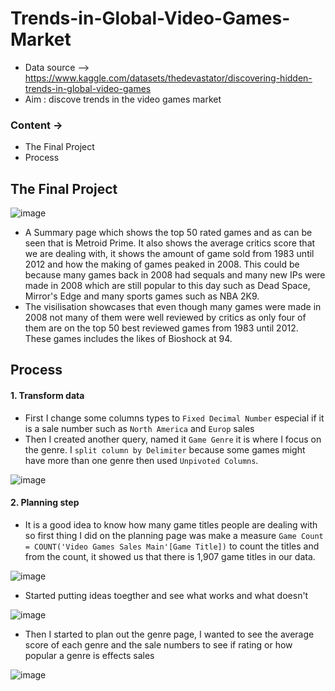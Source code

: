 # Trends-in-Global-Video-Games-Market

- Data source --> https://www.kaggle.com/datasets/thedevastator/discovering-hidden-trends-in-global-video-games
- Aim : discove trends in the video games market

### Content ->
- The Final Project
- Process

## The Final Project
![image](https://github.com/hj18/Trends-in-Global-Video-Games-Market/assets/71445208/4b852873-3828-4cdc-a253-a0d5ba5c515e)
- A Summary page which shows the top 50 rated games and as can be seen that is Metroid Prime. It also shows the average critics score that we are dealing with, it shows the amount of game sold from 1983 until 2012 and how the making of games peaked in 2008. This could be because many games back in 2008 had sequals and many new IPs were made in 2008 which are still popular to this day such as Dead Space, Mirror's Edge and many sports games such as NBA 2K9.
- The visilisation showcases that even though many games were made in 2008 not many of them were well reviewed by critics as only four of them are on the top 50 best reviewed games from 1983 until 2012. These games includes the likes of Bioshock at 94. 


## Process
#### 1. Transform data
- First I change some columns types to `Fixed Decimal Number` especial if it is a sale number such as `North America` and `Europ` sales
- Then I created another query, named it `Game Genre` it is where I focus on the genre. I `split column by Delimiter` because some games might have more than one genre then used `Unpivoted Columns`.

![image](https://github.com/hj18/Trends-in-Global-Video-Games-Market/assets/71445208/2bebcd12-0394-4903-8693-036791649d89)

#### 2. Planning step
- It is a good idea to know how many game titles people are dealing with so first thing I did on the planning page was make a measure `Game Count = COUNT('Video Games Sales Main'[Game Title])` to count the titles and from the count, it showed us that there is 1,907 game titles in our data.

![image](https://github.com/hj18/Trends-in-Global-Video-Games-Market/assets/71445208/019a8ac0-f35e-4f7f-ab58-9d59e04165c3)
- Started putting ideas toegther and see what works and what doesn't

![image](https://github.com/hj18/Trends-in-Global-Video-Games-Market/assets/71445208/d2b669ea-3017-42ba-8ac0-d176ab916443)

- Then I started to plan out the genre page, I wanted to see the average score of each genre and the sale numbers to see if rating or how popular a genre is effects sales

![image](https://github.com/hj18/Trends-in-Global-Video-Games-Market/assets/71445208/9faa1518-6ebb-4545-af1d-5c954cd06bd2)

